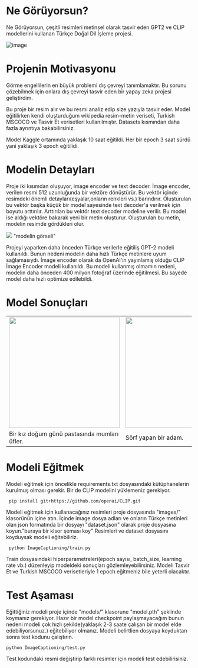 # Ne Görüyorsun?
Ne Görüyorsun, çeşitli resimleri metinsel olarak tasvir eden GPT2 ve CLIP modellerini kullanan Türkçe Doğal Dil İşleme projesi.

![image](https://user-images.githubusercontent.com/77508537/184640351-05e43f6d-ea4b-459b-a4be-be21da65e717.png)

# Projenin Motivasyonu
Görme engellilerin en büyük problemi dış çevreyi tanımlamaktır. Bu sorunu çözebilmek için onlara dış çevreyi tasvir eden bir yapay zeka projesi geliştirdim.

Bu proje bir resim alır ve bu resmi analiz edip size yazıyla tasvir eder. Model eğitilirken kendi oluşturduğum wikipedia resim-metin veriseti, Turkish MSCOCO ve Tasvir Et verisetleri kullanılmıştır. Datasets kısmından daha fazla ayrıntıya bakabilirsiniz.

Model Kaggle ortamında yaklaşık 10 saat eğitildi. Her bir epoch 3 saat sürdü yani yaklaşık 3 epoch eğitilidi.

# Modelin Detayları
Proje iki kısımdan oluşuyor, image encoder ve text decoder. İmage encoder, verilen resmi 512 uzunluğunda bir vektöre dönüştürür. 
Bu vektör içinde resimdeki önemli detayları(eşyalar,onların renkleri vs.) barındırır. Oluşturulan bu vektör başka küçük bir model sayesinde text decoder'a verilmek için boyutu arttırılır.
Arttırılan bu vektör text decoder modeline verilir. Bu model ise aldığı vektöre bakarak yeni bir metin oluşturur. Oluşturulan bu metin, modelin resimde gördükleri olur.

<img src="../main/images/model_sema.jpg">
"modelin görseli"

Projeyi yaparken daha önceden Türkçe verilerle eğitiliş  GPT-2 modeli kullanıldı. Bunun nedeni modelin daha hızlı Türkçe metinlere uyum sağlamasıydı. İmage encoder olarak da OpenAI'ın yayınlamış olduğu CLIP İmage Encoder modeli kullanıldı.
Bu modeli kullanmış olmamın nedeni, modelin daha önceden 400 milyon fotoğraf üzerinde eğitilmesi. Bu sayede model daha hızlı optimize edilebildi.

# Model Sonuçları
 <table>
  <tr>
    <td><img src="../main/images/test1.jpg" width="300"></td>
    <td><img src="../main/images/test3.jpg" width="300"></td>
    <td><img src="../main/images/test5.png" width="300"></td>
  </tr>
  <tr>
    <td>Bir kız doğum günü pastasında mumları üfler.</td>
     <td> Sörf yapan bir adam.</td>
    <td>Bir grup otobüs, bir otoparkta park edildi.</td>
  </tr>
 </table>
 
 # Modeli Eğitmek
 Modeli eğitmek için öncelikle requirements.txt dosyasındaki kütüphanelerin kurulmuş olması gerekir. Bir de CLIP modelini yüklemeniz gerekiyor. 
 ```
  pip install git+https://github.com/openai/CLIP.git
 ```
 Modeli eğitmek için kullanacağınız resimleri proje dosyasında "images/" klasorünün içine atın. İçinde image dosya adları ve onların Türkçe metinleri olan json formatında bir dosyayı "dataset.json" olarak proje dosyasına koyun."buraya bir klsor şeması koy"
 Resimleri ve dataset dosyasını koyduysak modeli eğitebiliriz.
 ```
  python İmageCaptioning/train.py
 ```
 Train dosyasındaki hiperparametreleri(epoch sayısı, batch_size, learning rate vb.) düzenleyip modeldeki sonuçları gözlemleyebilirsiniz. Modeli Tasvir Et ve Turkish MSCOCO verisetleriyle 1 epoch eğitmeniz bile yeterli olacaktır.
 
 # Test Aşaması
 Eğittiğiniz modeli proje içinde "models/" klasorune "model.pth" şeklinde koymanız gerekiyor. Hazır bir model checkpoint paylaşmayacağım bunun nedeni modeli çok hızlı şekilde(yaklaşık 2-3 saate çalışan bir model elde edebiliyorsunuz.) eğitebiliyor olmanız.
 Modeli belirtlien dosyaya koyduktan sonra test kodunu çalıştırın. 
  ```
  python İmageCaptioning/test.py
 ```
Test kodundaki resmi değiştirip farklı resimler için modeli test edebilirisiniz.

